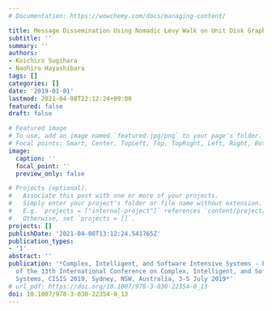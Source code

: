 ```yaml
---
# Documentation: https://wowchemy.com/docs/managing-content/

title: Message Dissemination Using Nomadic Lévy Walk on Unit Disk Graphs
subtitle: ''
summary: ''
authors:
- Koichiro Sugihara
- Naohiro Hayashibara
tags: []
categories: []
date: '2019-01-01'
lastmod: 2021-04-08T22:12:24+09:00
featured: false
draft: false

# Featured image
# To use, add an image named `featured.jpg/png` to your page's folder.
# Focal points: Smart, Center, TopLeft, Top, TopRight, Left, Right, BottomLeft, Bottom, BottomRight.
image:
  caption: ''
  focal_point: ''
  preview_only: false

# Projects (optional).
#   Associate this post with one or more of your projects.
#   Simply enter your project's folder or file name without extension.
#   E.g. `projects = ["internal-project"]` references `content/project/deep-learning/index.md`.
#   Otherwise, set `projects = []`.
projects: []
publishDate: '2021-04-08T13:12:24.541765Z'
publication_types:
- '1'
abstract: ''
publication: '*Complex, Intelligent, and Software Intensive Systems - Proceedings
  of the 13th International Conference on Complex, Intelligent, and Software Intensive
  Systems, CISIS 2019, Sydney, NSW, Australia, 3-5 July 2019*'
# url_pdf: https://doi.org/10.1007/978-3-030-22354-0_13
doi: 10.1007/978-3-030-22354-0_13
---
```

